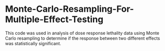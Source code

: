 # Monte-Carlo-Resampling-For-Multiple-Effect-Testing
This code was used in analysis of dose response lethality data using Monte Carlo resampling to determine if the response between two different effects was statistically significant. 
